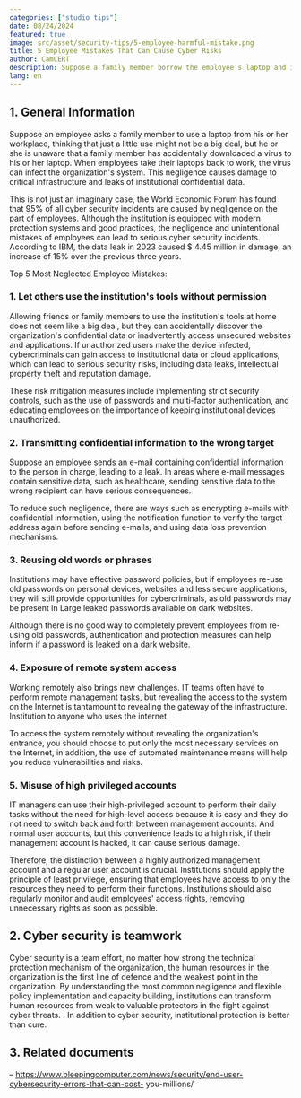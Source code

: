 ```yaml
---
categories: ["studio tips"]
date: 08/24/2024
featured: true
image: src/asset/security-tips/5-employee-harmful-mistake.png
title: 5 Employee Mistakes That Can Cause Cyber ​​Risks
author: CamCERT
description: Suppose a family member borrow the employee's laptop and infected it without know, when the employee use it at the workplace it could infect other computers.
lang: en
---
```


## 1. General Information

Suppose an employee asks a family member to use a laptop from his or her workplace, thinking that just a little use might not be a big deal, but he or she is unaware that a family member has accidentally downloaded a virus to his or her laptop. When employees take their laptops back to work, the virus can infect the organization's system. This negligence causes damage to critical infrastructure and leaks of institutional confidential data.

This is not just an imaginary case, the World Economic Forum has found that 95% of all cyber security incidents are caused by negligence on the part of employees. Although the institution is equipped with modern protection systems and good practices, the negligence and unintentional mistakes of employees can lead to serious cyber security incidents. According to IBM, the data leak in 2023 caused $ 4.45 million in damage, an increase of 15% over the previous three years.

Top 5 Most Neglected Employee Mistakes:

### 1. Let others use the institution's tools without permission

Allowing friends or family members to use the institution's tools at home does not seem like a big deal, but they can accidentally discover the organization's confidential data or inadvertently access unsecured websites and applications. If unauthorized users make the device infected, cybercriminals can gain access to institutional data or cloud applications, which can lead to serious security risks, including data leaks, intellectual property theft and reputation damage.

These risk mitigation measures include implementing strict security controls, such as the use of passwords and multi-factor authentication, and educating employees on the importance of keeping institutional devices unauthorized.

### 2. Transmitting confidential information to the wrong target

Suppose an employee sends an e-mail containing confidential information to the person in charge, leading to a leak. In areas where e-mail messages contain sensitive data, such as healthcare, sending sensitive data to the wrong recipient can have serious consequences.

To reduce such negligence, there are ways such as encrypting e-mails with confidential information, using the notification function to verify the target address again before sending e-mails, and using data loss prevention mechanisms.

### 3. Reusing old words or phrases

Institutions may have effective password policies, but if employees re-use old passwords on personal devices, websites and less secure applications, they will still provide opportunities for cybercriminals, as old passwords may be present in Large leaked passwords available on dark websites.

Although there is no good way to completely prevent employees from re-using old passwords, authentication and protection measures can help inform if a password is leaked on a dark website.

### 4. Exposure of remote system access

Working remotely also brings new challenges. IT teams often have to perform remote management tasks, but revealing the access to the system on the Internet is tantamount to revealing the gateway of the infrastructure. Institution to anyone who uses the internet.

To access the system remotely without revealing the organization's entrance, you should choose to put only the most necessary services on the Internet, in addition, the use of automated maintenance means will help you reduce vulnerabilities and risks.

### 5. Misuse of high privileged accounts

IT managers can use their high-privileged account to perform their daily tasks without the need for high-level access because it is easy and they do not need to switch back and forth between management accounts. And normal user accounts, but this convenience leads to a high risk, if their management account is hacked, it can cause serious damage.

Therefore, the distinction between a highly authorized management account and a regular user account is crucial. Institutions should apply the principle of least privilege, ensuring that employees have access to only the resources they need to perform their functions. Institutions should also regularly monitor and audit employees' access rights, removing unnecessary rights as soon as possible.

## 2. Cyber ​​security is teamwork

Cyber ​​security is a team effort, no matter how strong the technical protection mechanism of the organization, the human resources in the organization is the first line of defence and the weakest point in the organization. By understanding the most common negligence and flexible policy implementation and capacity building, institutions can transform human resources from weak to valuable protectors in the fight against cyber threats. . In addition to cyber security, institutional protection is better than cure.

## 3. Related documents

– https://www.bleepingcomputer.com/news/security/end-user-cybersecurity-errors-that-can-cost- you-millions/
